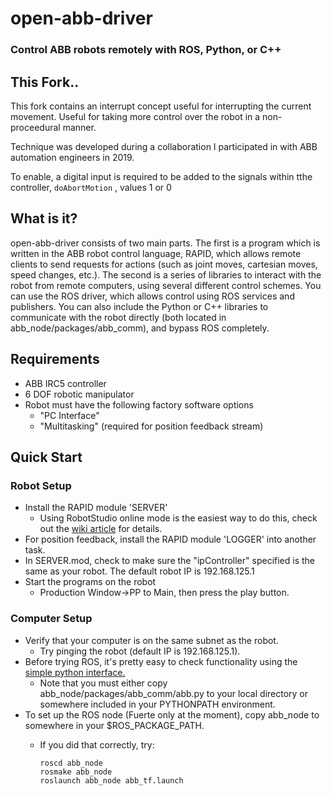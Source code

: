 # open-abb-driver
### Control ABB robots remotely with ROS, Python, or C++

## This Fork..

This fork contains an interrupt concept useful for interrupting the current movement. Useful for taking more control over the robot in a non-proceedural manner.

Technique was developed during a collaboration I participated in with ABB automation engineers in 2019.

To enable, a digital input is required to be added to the signals within tthe controller, ```doAbortMotion``` , values  1 or 0
## What is it?
open-abb-driver consists of two main parts. The first is a program which is written in the ABB robot control language, RAPID, which allows remote clients to send requests for actions (such as joint moves, cartesian moves, speed changes, etc.). The second is a series of libraries to interact with the robot from remote computers, using several different control schemes. You can use the ROS driver, which allows control using ROS services and publishers. You can also include the Python or C++ libraries to communicate with the robot directly (both located in abb_node/packages/abb_comm), and bypass ROS completely. 

## Requirements
* ABB IRC5 controller
* 6 DOF robotic manipulator
* Robot must have the following factory software options
    * "PC Interface"
    * "Multitasking" (required for position feedback stream)

## Quick Start
### Robot Setup
* Install the RAPID module 'SERVER'
    * Using RobotStudio online mode is the easiest way to do this, check out the [wiki article](https://github.com/robotics/open-abb-driver/wiki/Configuring-an-ABB-Robot-for-OAD) for details.
* For position feedback, install the RAPID module 'LOGGER' into another task. 
* In SERVER.mod, check to make sure the "ipController" specified is the same as your robot. The default robot IP is 192.168.125.1
* Start the programs on the robot
    * Production Window->PP to Main, then press the play button. 

### Computer Setup
* Verify that your computer is on the same subnet as the robot.
    * Try pinging the robot (default IP is 192.168.125.1). 
* Before trying ROS, it's pretty easy to check functionality using the [simple python interface.](https://github.com/robotics/open-abb-driver/wiki/Python-Control)
    * Note that you must either copy abb_node/packages/abb_comm/abb.py to your local directory or somewhere included in your PYTHONPATH environment. 
* To set up the ROS node (Fuerte only at the moment), copy abb_node to somewhere in your $ROS_PACKAGE_PATH.
    * If you did that correctly, try:

        ```
        roscd abb_node
        rosmake abb_node
        roslaunch abb_node abb_tf.launch
        ```
